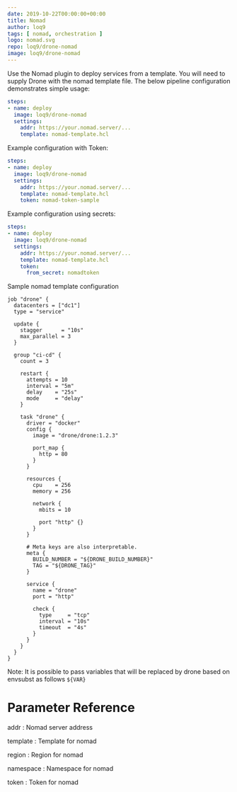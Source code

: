 ```yaml
---
date: 2019-10-22T00:00:00+00:00
title: Nomad
author: loq9
tags: [ nomad, orchestration ]
logo: nomad.svg
repo: loq9/drone-nomad
image: loq9/drone-nomad
---
```


Use the Nomad plugin to deploy services from a template. You will need to supply Drone with the nomad template file. The below pipeline configuration demonstrates simple usage:

```yaml
steps:
- name: deploy
  image: loq9/drone-nomad
  settings:
    addr: https://your.nomad.server/...
    template: nomad-template.hcl
```

Example configuration with Token:

```yaml
steps:
- name: deploy
  image: loq9/drone-nomad
  settings:
    addr: https://your.nomad.server/...
    template: nomad-template.hcl
    token: nomad-token-sample
```

Example configuration using secrets:

```yaml
steps:
- name: deploy
  image: loq9/drone-nomad
  settings:
    addr: https://your.nomad.server/...
    template: nomad-template.hcl
    token:
      from_secret: nomadtoken
```

Sample nomad template configuration

```hcl
job "drone" {
  datacenters = ["dc1"]
  type = "service"

  update {
    stagger      = "10s"
    max_parallel = 3
  }

  group "ci-cd" {
    count = 3

    restart {
      attempts = 10
      interval = "5m"
      delay    = "25s"
      mode     = "delay"
    }

    task "drone" {
      driver = "docker"
      config {
        image = "drone/drone:1.2.3"

        port_map {
          http = 80
        }
      }

      resources {
        cpu    = 256
        memory = 256

        network {
          mbits = 10

          port "http" {}
        }
      }

      # Meta keys are also interpretable.
      meta {
        BUILD_NUMBER = "${DRONE_BUILD_NUMBER}"
        TAG = "${DRONE_TAG}"
      }

      service {
        name = "drone"
        port = "http"

        check {
          type     = "tcp"
          interval = "10s"
          timeout  = "4s"
        }
      }
    }
  }
}
```
Note: It is possible to pass variables that will be replaced by drone based on envsubst as follows `${VAR}`

# Parameter Reference

addr
: Nomad server address

template
: Template for nomad

region
: Region for nomad

namespace
: Namespace for nomad

token
: Token for nomad
